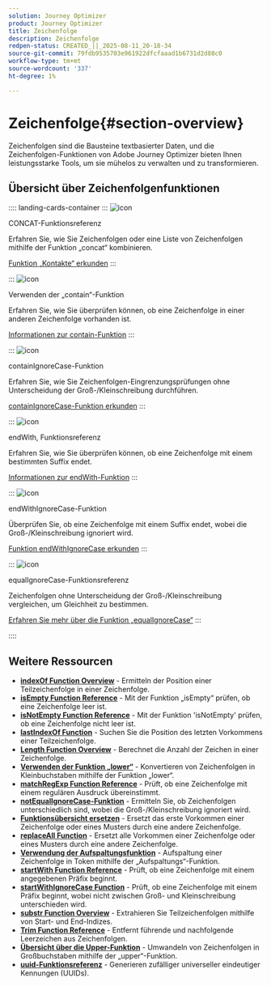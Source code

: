 ```yaml
---
solution: Journey Optimizer
product: Journey Optimizer
title: Zeichenfolge
description: Zeichenfolge
redpen-status: CREATED_||_2025-08-11_20-18-34
source-git-commit: 79fdb9535703e961922dfcfaaad1b6731d2d88c0
workflow-type: tm+mt
source-wordcount: '337'
ht-degree: 1%

---
```



# Zeichenfolge{#section-overview}

Zeichenfolgen sind die Bausteine textbasierter Daten, und die Zeichenfolgen-Funktionen von Adobe Journey Optimizer bieten Ihnen leistungsstarke Tools, um sie mühelos zu verwalten und zu transformieren.

## Übersicht über Zeichenfolgenfunktionen

:::: landing-cards-container
:::
![icon](https://cdn.experienceleague.adobe.com/icons/code-branch.svg?lang=de)

CONCAT-Funktionsreferenz

Erfahren Sie, wie Sie Zeichenfolgen oder eine Liste von Zeichenfolgen mithilfe der Funktion „concat“ kombinieren.

[Funktion „Kontakte“ erkunden](../using/building-journeys/functions/functionconcat.md)
:::

:::
![icon](https://cdn.experienceleague.adobe.com/icons/code-branch.svg?lang=de)

Verwenden der „contain“-Funktion

Erfahren Sie, wie Sie überprüfen können, ob eine Zeichenfolge in einer anderen Zeichenfolge vorhanden ist.

[Informationen zur contain-Funktion](../using/building-journeys/functions/functioncontain.md)
:::

:::
![icon](https://cdn.experienceleague.adobe.com/icons/code-branch.svg?lang=de)

containIgnoreCase-Funktion

Erfahren Sie, wie Sie Zeichenfolgen-Eingrenzungsprüfungen ohne Unterscheidung der Groß-/Kleinschreibung durchführen.

[containIgnoreCase-Funktion erkunden](../using/building-journeys/functions/functioncontainwithignorecase.md)
:::

:::
![icon](https://cdn.experienceleague.adobe.com/icons/code-branch.svg?lang=de)

endWith, Funktionsreferenz

Erfahren Sie, wie Sie überprüfen können, ob eine Zeichenfolge mit einem bestimmten Suffix endet.

[Informationen zur endWith-Funktion](../using/building-journeys/functions/functionendwith.md)
:::

:::
![icon](https://cdn.experienceleague.adobe.com/icons/code-branch.svg?lang=de)

endWithIgnoreCase-Funktion

Überprüfen Sie, ob eine Zeichenfolge mit einem Suffix endet, wobei die Groß-/Kleinschreibung ignoriert wird.

[Funktion endWithIgnoreCase erkunden](../using/building-journeys/functions/functionendwithignorecase.md)
:::

:::
![icon](https://cdn.experienceleague.adobe.com/icons/code-branch.svg?lang=de)

equalIgnoreCase-Funktionsreferenz

Zeichenfolgen ohne Unterscheidung der Groß-/Kleinschreibung vergleichen, um Gleichheit zu bestimmen.

[Erfahren Sie mehr über die Funktion „equalIgnoreCase“](../using/building-journeys/functions/functionequalignorecase.md)
:::

::::


## Weitere Ressourcen

- **[indexOf Function Overview](../using/building-journeys/functions/functionindexof.md)** - Ermitteln der Position einer Teilzeichenfolge in einer Zeichenfolge.
- **[isEmpty Function Reference](../using/building-journeys/functions/functionisempty.md)** - Mit der Funktion „isEmpty“ prüfen, ob eine Zeichenfolge leer ist.
- **[isNotEmpty Function Reference](../using/building-journeys/functions/functionisnotempty.md)** - Mit der Funktion &#39;isNotEmpty&#39; prüfen, ob eine Zeichenfolge nicht leer ist.
- **[lastIndexOf Function](../using/building-journeys/functions/functionlastindexof.md)** - Suchen Sie die Position des letzten Vorkommens einer Teilzeichenfolge.
- **[Length Function Overview](../using/building-journeys/functions/functionlength.md)** - Berechnet die Anzahl der Zeichen in einer Zeichenfolge.
- **[Verwenden der Funktion „lower“](../using/building-journeys/functions/functionlower.md)** - Konvertieren von Zeichenfolgen in Kleinbuchstaben mithilfe der Funktion „lower“.
- **[matchRegExp Function Reference](../using/building-journeys/functions/functionmatchregexp.md)** - Prüft, ob eine Zeichenfolge mit einem regulären Ausdruck übereinstimmt.
- **[notEqualIgnoreCase-Funktion](../using/building-journeys/functions/functionnotequalignorecase.md)** - Ermitteln Sie, ob Zeichenfolgen unterschiedlich sind, wobei die Groß-/Kleinschreibung ignoriert wird.
- **[Funktionsübersicht ersetzen](../using/building-journeys/functions/functionreplace.md)** - Ersetzt das erste Vorkommen einer Zeichenfolge oder eines Musters durch eine andere Zeichenfolge.
- **[replaceAll Function](../using/building-journeys/functions/functionreplaceall.md)** - Ersetzt alle Vorkommen einer Zeichenfolge oder eines Musters durch eine andere Zeichenfolge.
- **[Verwendung der Aufspaltungsfunktion](../using/building-journeys/functions/functionsplit.md)** - Aufspaltung einer Zeichenfolge in Token mithilfe der „Aufspaltungs“-Funktion.
- **[startWith Function Reference](../using/building-journeys/functions/functionstartwith.md)** - Prüft, ob eine Zeichenfolge mit einem angegebenen Präfix beginnt.
- **[startWithIgnoreCase Function](../using/building-journeys/functions/functionstartwithignorecase.md)** - Prüft, ob eine Zeichenfolge mit einem Präfix beginnt, wobei nicht zwischen Groß- und Kleinschreibung unterschieden wird.
- **[substr Function Overview](../using/building-journeys/functions/functionsubstr.md)** - Extrahieren Sie Teilzeichenfolgen mithilfe von Start- und End-Indizes.
- **[Trim Function Reference](../using/building-journeys/functions/functiontrim.md)** - Entfernt führende und nachfolgende Leerzeichen aus Zeichenfolgen.
- **[Übersicht über die Upper-Funktion](../using/building-journeys/functions/functionupper.md)** - Umwandeln von Zeichenfolgen in Großbuchstaben mithilfe der „upper“-Funktion.
- **[uuid-Funktionsreferenz](../using/building-journeys/functions/functionuuid.md)** - Generieren zufälliger universeller eindeutiger Kennungen (UUIDs).
